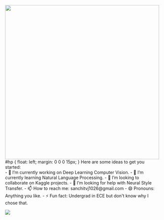 
<img height="500" src = "https://media.giphy.com/media/S5cNJUokTaBmdtBYe3/giphy.gif" id="hp">
#hp  {
float: left;    
 margin: 0 0 0 15px;
}
Here are some ideas to get you started:</br>
- 🔭 I’m currently working on Deep Learning Computer Vision.
- 🌱 I’m currently learning Natural Language Processing.
- 👯 I’m looking to collaborate on Kaggle projects.
- 🤔 I’m looking for help with Neural Style Transfer.
- 📫 How to reach me: sanchitvj1026@gmail.com
- 😄 Pronouns: Anything you like.
- ⚡ Fun fact: Undergrad in ECE but don't know why I chose that.

![](https://github-readme-stats.vercel.app/api?username=sanchitvj&show_icons=true)
